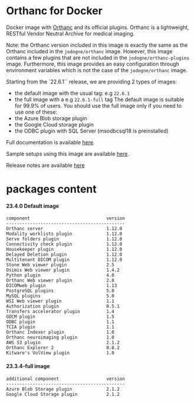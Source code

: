 # Orthanc for Docker
Docker image with [Orthanc](https://www.orthanc-server.com/) and its official plugins. Orthanc is a lightweight, RESTful Vendor Neutral Archive for medical imaging.

Note: the Orthanc version included in this image is exactly the same as the Orthanc included in the `jodogne/orthanc` image.  However,
this image contains a few plugins that are not included in the `jodogne/orthanc-plugins` image.  Furthermore,
this image provides an easy configuration through environment variables which is not the case of the `jodogne/orthanc` image.

Starting from the `22.6.1`` release, we are providing 2 types of images:
  - the default image with the usual tag: e.g `22.6.1`
  - the full image with a e.g `22.6.1-full` tag
The default image is suitable for 99.9% of users.
You should use the full image only if you need to use one of these:
  - the Azure Blob storage plugin
  - the Google Cloud storage plugin
  - the ODBC plugin with SQL Server (msodbcsql18 is preinstalled)

Full documentation is available [here](https://book.orthanc-server.com/users/docker-osimis.html).

Sample setups using this image are available [here](https://bitbucket.org/osimis/orthanc-setup-samples/).

Release notes are available [here](https://github.com/orthanc-server/orthanc-builder/blob/master/release-notes-docker-images.txt)


# packages content

#### 23.4.0 Default image
```
component                             version
---------------------------------------------
Orthanc server                        1.12.0
Modality worklists plugin             1.12.0
Serve folders plugin                  1.12.0
Connectivity check plugin             1.12.0
Housekeeper plugin                    1.12.0
Delayed Deletion plugin               1.12.0
Multitenant DICOM plugin              1.12.0
Stone Web viewer plugin               2.5
Osimis Web viewer plugin              1.4.2
Python plugin                         4.0
Orthanc Web viewer plugin             2.8
DICOMweb plugin                       1.13
PostgreSQL plugins                    5.0
MySQL plugins                         5.0
WSI Web viewer plugin                 1.1
Authorization plugin                  0.5.1
Transfers accelerator plugin          1.4
GDCM plugin                           1.5
ODBC plugin                           1.1
TCIA plugin                           1.1
Orthanc Indexer plugin                1.0
Orthanc neuroimaging plugin           1.0
AWS S3 plugin                         2.1.2
Orthanc Explorer 2                    0.8.2
Kitware's VolView plugin              1.0
```

#### 23.3.4-full image 
```
additional component                  version
---------------------------------------------
Azure Blob Storage plugin             2.1.2
Google Cloud Storage plugin           2.1.2
````
